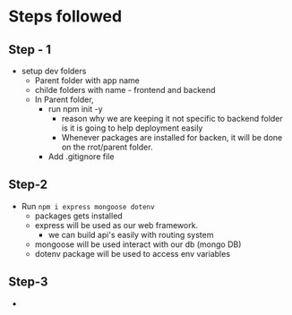 # Steps followed

## Step - 1
- setup dev folders
  - Parent folder with app name
  - childe folders with name - frontend and backend
  - In Parent folder, 
    - run npm init -y
      - reason why we are keeping it not specific to backend folder is it is going to help deployment easily
      - Whenever packages are installed for backen, it will be done on the rrot/parent folder.
    - Add .gitignore file

## Step-2
- Run `npm i express mongoose dotenv`
  - packages gets installed
  - express will be used as our web framework.
    - we can build api's easily with routing system
  - mongoose will be used interact with our db (mongo DB)
  - dotenv package will be used to access env variables

## Step-3
- 